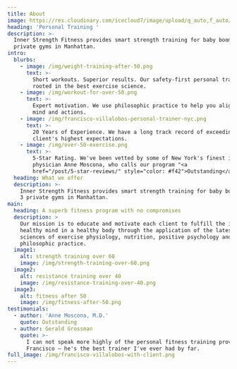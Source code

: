 ```yaml
---
title: About
image: https://res.cloudinary.com/icecloud7/image/upload/q_auto,f_auto/v1562317280/weight-training-for-over-50_dhgkhk.png
heading: 'Personal Training '
description: >-
  Inner Strength Fitness provides smart strength training for baby boomers at 3
  private gyms in Manhattan.
intro:
  blurbs:
    - image: /img/weight-training-after-50.png
      text: >-
        Short workouts. Superior results. Our safety-first personal training is
        rooted in the best exercise science.
    - image: /img/workout-for-over-50.png
      text: >-
        Expert motivation. We use philosophic practice to help you align your
        mind and actions.
    - image: /img/francisco-villalobos-personal-trainer-nyc.png
      text: >-
        20 Years of Experience. We have a long track record of exceeding our
        client's highest expectations.
    - image: /img/over-50-exercise.png
      text: >-
        5-Star Rating. We've been vetted by some of New York's finest including
        physician Anne Moscona, who calls our program "<a
        href="/post/5-star-reviews/" style="color: #f42">Outstanding</a>."
  heading: What we offer
  description: >-
    Inner Strength Fitness provides smart strength training for baby boomers at
    3 private gyms in Manhattan.
main:
  heading: A superb fitness program with no compromises
  description: >
    Our mission is to educate and motivate each client to fulfill the ideal of a
    healthy mind in a healthy body through the application of the latest in the
    sciences of exercise physiology, nutrition, positive psychology and
    philosophic practice.
  image1:
    alt: strength training over 60
    image: /img/strength-training-over-60.png
  image2:
    alt: resistance training over 40
    image: /img/resistance-training-over-40.png
  image3:
    alt: fitness after 50
    image: /img/fitness-after-50.png
testimonials:
  - author: 'Anne Moscona, M.D.'
    quote: Outstanding
  - author: Gerald Grossman
    quote: >-
      I can not speak more highly of the personal fitness training provided by
      Francisco – he's the best trainer I've ever had by far.
full_image: /img/francisco-villalobos-with-client.png
---
```


